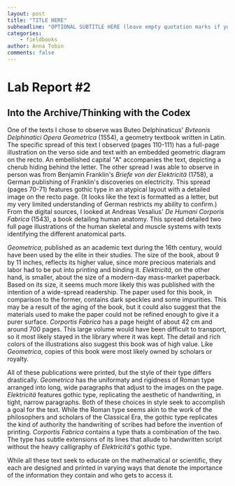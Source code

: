 ```yaml
---
layout: post
title: "TITLE HERE"
subheadline: "OPTIONAL SUBTITLE HERE (leave empty quotation marks if you don't subtitle)"
categories:
    - fieldbooks
author: Anna Tobin
comments: false
---
```


# Lab Report #2
## Into the Archive/Thinking with the Codex

One of the texts I chose to observe was Buteo Delphinaticus' _Bvteonis Delphinatici Opera Geometrica_ (1554), a geometry textbook written in Latin. The specific spread of this text I observed (pages 110-111) has a full-page illustration on the verso side and text with an embedded geometric diagram on the recto. An embellished capital "A" accompanies the text, depicting a cherub hiding behind the letter. The other spread I was able to observe in person was from Benjamin Franklin's _Briefe von der Elektricitä_ (1758), a German publishing of Franklin's discoveries on electricity. This spread (pages 70-71) features gothic type in an atypical layout with a detailed image on the recto page. (It looks like the text is formatted as a letter, but my very limited understanding of German restricts my ability to confirm.) From the digital sources, I looked at Andreas Vesalius' _De Humani Corporis Fabrica_ (1543), a book detailing human anatomy. This spread detailed two full page illustrations of the human skeletal and muscle systems with texts identifying the different anatomical parts.   

_Geometrica_, published as an academic text during the 16th century, would have been used by the elite in their studies. The size of the book, about 9 by 11 inches, reflects its higher value, since more precious materials and labor had to be put into printing and binding it. _Elektricitä_, on the other hand, is smaller, about the size of a modern-day mass-market paperback. Based on its size, it seems much more likely this was published with the intention of a wide-spread readership. The paper used for this book, in comparison to the former, contains dark speckles and some impurities. This may be a result of the aging of the book, but it could also suggest that the materials used to make the paper could not be refined enough to give it a purer surface. _Corportis Fabrica_ has a page height of about 42 cm and around 700 pages. This large volume would have been difficult to transport, so it most likely stayed in the library where it was kept. The detail and rich colors of the illustrations also suggest this book was of high value. Like _Geometrica_, copies of this book were most likely owned by scholars or royalty. 

All of these publications were printed, but the style of their type differs drastically. _Geometrica_ has the uniformaty and rigidness of Roman type arranged into long, wide paragraphs that adjust to the images on the page. _Elektricitä_ features gothic type, replicating the aesthetic of handwriting, in tight, narrow paragraphs. Both of these choices in style seek to accomplish a goal for the text. While the Roman type seems akin to the work of the philosophers and scholars of the Classical Era, the gothic type replicates the kind of authority the handwriting of scribes had before the invention of printing. _Corportis Fabrica_ contains a type thats a combination of the two. The type has subtle extensions of its lines that allude to handwritten script without the heavy calligraphy of _Elektricitä_'s gothic type.

While all these text seek to educate on the mathematical or scientific, they each are designed and printed in varying ways that denote the importance of the information they contain and who gets to access it. 
 


